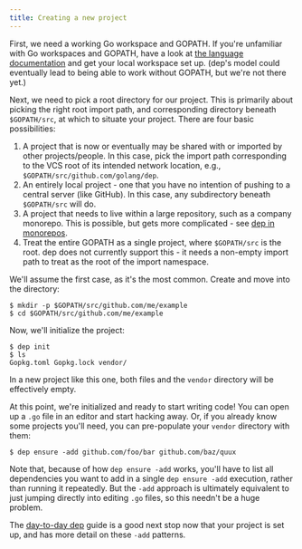 ```yaml
---
title: Creating a new project
---
```


First, we need a working Go workspace and GOPATH. If you're unfamiliar with Go workspaces and GOPATH, have a look at [the language documentation](https://golang.org/doc/code.html#Organization) and get your local workspace set up. (dep's model could eventually lead to being able to work without GOPATH, but we're not there yet.)

Next, we need to pick a root directory for our project. This is primarily about picking the right root import path, and corresponding directory beneath `$GOPATH/src`, at which to situate your project. There are four basic possibilities:

1. A project that is now or eventually may be shared with or imported by other projects/people. In this case, pick the import path corresponding to the VCS root of its intended network location, e.g., `$GOPATH/src/github.com/golang/dep`.
2. An entirely local project - one that you have no intention of pushing to a central server (like GitHub). In this case, any subdirectory beneath `$GOPATH/src` will do.
3. A project that needs to live within a large repository, such as a company monorepo. This is possible, but gets more complicated - see [dep in monorepos]().
4. Treat the entire GOPATH as a single project, where `$GOPATH/src` is the root. dep does not currently support this - it needs a non-empty import path to treat as the root of the import namespace.

We'll assume the first case, as it's the most common. Create and move into the directory:

```
$ mkdir -p $GOPATH/src/github.com/me/example
$ cd $GOPATH/src/github.com/me/example
```

Now, we'll initialize the project:

```
$ dep init
$ ls
Gopkg.toml Gopkg.lock vendor/
```

In a new project like this one, both files and the `vendor` directory will be effectively empty. 

At this point, we're initialized and ready to start writing code! You can open up a `.go` file in an editor and start hacking away. Or, if you already know some projects you'll need, you can pre-populate your `vendor` directory with them:

```
$ dep ensure -add github.com/foo/bar github.com/baz/quux
```

Note that, because of how `dep ensure -add` works, you'll have to list all dependencies you want to add in a single `dep ensure -add` execution, rather than running it repeatedly. But the `-add` approach is ultimately equivalent to just jumping directly into editing  `.go` files, so this needn't be a huge problem.

The [day-to-day dep]() guide is a good next stop now that your project is set up, and has more detail on these `-add` patterns.